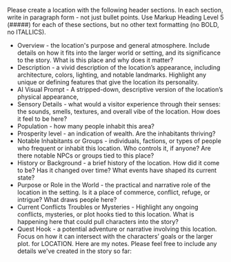 Please create a location with the following header sections. In each section, write in paragraph form - not just bullet points. Use Markup Heading Level 5 (#####) for each of these sections, but no other text formatting (no BOLD, no ITALLICS).
* Overview - the location's purpose and general atmosphere. Include details on how it fits into the larger world or setting, and its significance to the story. What is this place and why does it matter?
* Description - a vivid description of the location’s appearance, including architecture, colors, lighting, and notable landmarks. Highlight any unique or defining features that give the location its personality.
* AI Visual Prompt - A stripped-down, descriptive version of the location’s physical appearance, 
* Sensory Details - what would a visitor experience through their senses: the sounds, smells, textures, and overall vibe of the location. How does it feel to be here?
* Population - how many people inhabit this area?
* Prosperity level - an indication of wealth. Are the inhabitants thriving?
* Notable Inhabitants or Groups - individuals, factions, or types of people who frequent or inhabit this location. Who controls it, if anyone? Are there notable NPCs or groups tied to this place?
* History or Background - a brief history of the location. How did it come to be? Has it changed over time? What events have shaped its current state?
* Purpose or Role in the World - the practical and narrative role of the location in the setting. Is it a place of commerce, conflict, refuge, or intrigue? What draws people here?
* Current Conflicts Troubles or Mysteries - Highlight any ongoing conflicts, mysteries, or plot hooks tied to this location. What is happening here that could pull characters into the story?
* Quest Hook - a potential adventure or narrative involving this location. Focus on how it can intersect with the characters’ goals or the larger plot.
for LOCATION. Here are my notes. Please feel free to include any details we've created in the story so far: